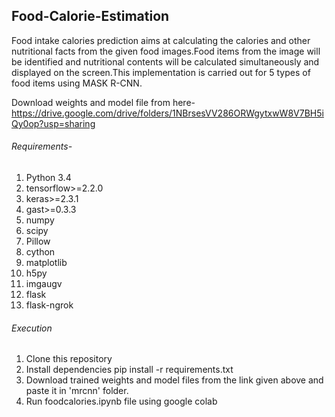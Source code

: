 <h2>Food-Calorie-Estimation</h2>

Food intake calories prediction aims at calculating the calories and other nutritional facts from the given food images.Food items from the image will be identified and nutritional contents will be calculated simultaneously and displayed on the screen.This implementation is carried out for 5 types of food items using MASK R-CNN.

Download weights and model file from here-
https://drive.google.com/drive/folders/1NBrsesVV286ORWgytxwW8V7BH5iQy0op?usp=sharing


<h6>Requirements-</h6>
<ol>
  <li>Python 3.4</li>
<li>tensorflow>=2.2.0</li>
<li>keras>=2.3.1</li>
<li>gast>=0.3.3</li>
<li>numpy</li>
<li>scipy</li>
<li>Pillow</li>
<li>cython</li>
<li>matplotlib</li>
<li>h5py</li>
<li>imgaugv
<li>flask</li>
<li>flask-ngrok</li>
</ol>

<h6>Execution</h6>
<ol>
  <li>Clone this repository</li>
  <li>Install dependencies  pip install -r requirements.txt</li>
<li>Download trained weights and model files from the link given above and paste it in 'mrcnn' folder.</li>
  <li>Run foodcalories.ipynb file using google colab</li>
 </ol>
